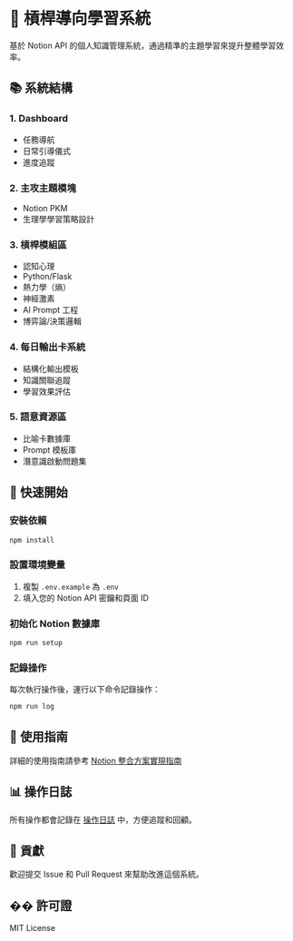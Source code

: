 # 🎯 槓桿導向學習系統

基於 Notion API 的個人知識管理系統，通過精準的主題學習來提升整體學習效率。

## 📚 系統結構

### 1. Dashboard
- 任務導航
- 日常引導儀式
- 進度追蹤

### 2. 主攻主題模塊
- Notion PKM
- 生理學學習策略設計

### 3. 槓桿模組區
- 認知心理
- Python/Flask
- 熱力學（熵）
- 神經激素
- AI Prompt 工程
- 博弈論/決策邏輯

### 4. 每日輸出卡系統
- 結構化輸出模板
- 知識關聯追蹤
- 學習效果評估

### 5. 語意資源區
- 比喻卡數據庫
- Prompt 模板庫
- 潛意識啟動問題集

## 🚀 快速開始

### 安裝依賴
```bash
npm install
```

### 設置環境變量
1. 複製 `.env.example` 為 `.env`
2. 填入您的 Notion API 密鑰和頁面 ID

### 初始化 Notion 數據庫
```bash
npm run setup
```

### 記錄操作
每次執行操作後，運行以下命令記錄操作：
```bash
npm run log
```

## 📝 使用指南

詳細的使用指南請參考 [Notion 整合方案實現指南](./docs/notion_integration_guide.md)

## 📊 操作日誌

所有操作都會記錄在 [操作日誌](./docs/operation_log.md) 中，方便追蹤和回顧。

## 🤝 貢獻

歡迎提交 Issue 和 Pull Request 來幫助改進這個系統。

## �� 許可證

MIT License
